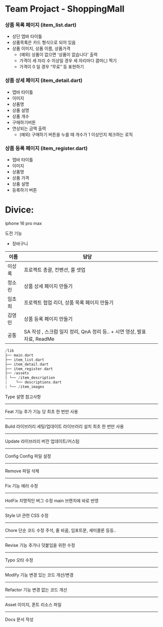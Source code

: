 # Team Projact - ShoppingMall

### 상품 목록 페이지 (item_list.dart)

- 상단 앱바 타이틀
- 상품목록은 카드 형식으로 되어 있음
- 상품 이미지, 상품 이름, 상품가격
  - (예외) 상품이 없으면 '상품이 없습니다' 출력
  - 가격이 세 자리 수 이상일 경우 세 자리마다 콤마(,) 찍기
  - 가격이 0 일 경우 “무료” 등 표현하기

### 상품 상세 페이지 (item_detail.dart)

- 앱바 타이틀
- 이미지
- 상품명
- 상품 설명
- 상품 개수
- 구매하기버튼
- 연상되는 금액 출력
  - (예외) 구매하기 버튼을 누를 때 개수가 1 이상인지 체크하는 로직

### 상품 등록 페이지 (item_register.dart)

- 앱바 타이틀
- 이미지
- 상품명
- 상품 가격
- 상품 설명
- 등록하기 버튼

# Divice:

iphone 16 pro max

도전 기능

- 장바구니

|  이름   |  담당   |     |
| --- | --- |--- |
| 이상록   |   프로젝트 총괄, 컨벤션, 룰 셋업  |     |
|   정소린  |  상품 상세 페이지 만들기   |     |
|    임초희  | 프로젝트 협업 리더, 상품 목록 페이지 만들기   |     |
|  김영민   |   상품 등록 페이지 만들기   |     |
|  공통   |  SA 작성 , 스크럼 일지 정리, QnA 정리 등.. + 시연 영상, 발표 자료, ReadMe   |     |

```dart
/lib
├── main.dart  
├── item_list.dart  
├── item_detail.dart  
├── item_register.dart  
├── /assets
│ └── /item_description
|    └── descriptions.dart
| └── /item_images
```



Type 설명 참고사항

---

Feat 기능 추가 기능 당 최초 한 번만 사용

---

Build 라이브러리 세팅/업데이트 라이브러리 설치 최초 한 번만 사용

---

Update 라이브러리 버전 업데이트/커스텀  

---

Config Config 파일 설정  

---

Remove 파일 삭제  

---

Fix 기능 에러 수정  

---

HotFix 치명적인 버그 수정 main 브랜치에 바로 반영

---

Style UI 관련 CSS 수정  

---

Chore 단순 코드 수정 주석, 줄 바꿈, 임포트문, 세미콜론 등등..

---

Revise 기능 추가나 덧붙임을 위한 수정  

---

Typo 오타 수정  

---

Modify 기능 변경 있는 코드 개선/변경  

---

Refactor 기능 변경 없는 코드 개선  

---

Asset 이미지, 폰트 리소스 파일

---

Docs 문서 작성  
